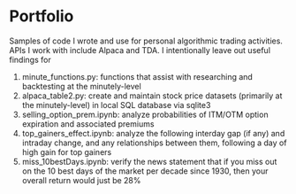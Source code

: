 # Portfolio
Samples of code I wrote and use for personal algorithmic trading activities. APIs I work with include Alpaca and TDA. I intentionally leave out useful findings for 
1. minute_functions.py: functions that assist with researching and backtesting at the minutely-level
2. alpaca_table2.py: create and maintain stock price datasets (primarily at the minutely-level) in local SQL database via sqlite3
3. selling_option_prem.ipynb: analyze probabilities of ITM/OTM option expiration and associated premiums
4. top_gainers_effect.ipynb: analyze the following interday gap (if any) and intraday change, and any relationships between them, following a day of high gain for top gainers
5. miss_10bestDays.ipynb: verify the news statement that if you miss out on the 10 best days of the market per decade since 1930, then your overall return would just be 28%
